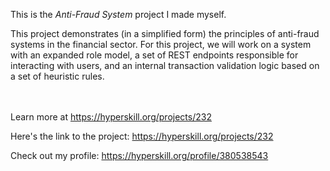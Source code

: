 This is the *Anti-Fraud System* project I made myself.


<p>This project demonstrates (in a simplified form) the principles of anti-fraud systems in the financial sector. For this project, we will work on a system with an expanded role model, a set of REST endpoints responsible for interacting with users, and an internal transaction validation logic based on a set of heuristic rules.</p><br/><br/>Learn more at <a href="https://hyperskill.org/projects/232?utm_source=ide&utm_medium=ide&utm_campaign=ide&utm_content=project-card">https://hyperskill.org/projects/232</a>

Here's the link to the project: https://hyperskill.org/projects/232

Check out my profile: https://hyperskill.org/profile/380538543